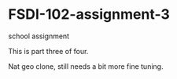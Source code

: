 # FSDI-102-assignment-3
 <p>school assignment</p>
 <p>This is part three of four.</p>
<p> Nat geo clone, still needs a bit more fine tuning.</p>
